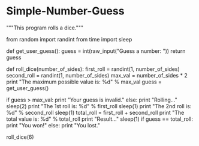 # Simple-Number-Guess

"""This program rolls a dice."""

from random import randint
from time import sleep 

def get_user_guess():
  guess = int(raw_input("Guess a number: "))
  return guess

def roll_dice(number_of_sides):
  first_roll = randint(1, number_of_sides)
  second_roll = randint(1, number_of_sides)
  max_val = number_of_sides * 2
  print "The maximum possible value is: %d" % max_val
  guess = get_user_guess()
  
  if guess > max_val:
    print "Your guess is invalid."
  else: 
    print "Rolling..."
    sleep(2)
    print "The 1st roll is: %d" % first_roll
    sleep(1) 
    print "The 2nd roll is: %d" % second_roll
    sleep(1)
    total_roll = first_roll + second_roll
    print "The total value is: %d" % total_roll
    print "Result..."
    sleep(1)
    if guess == total_roll:
      print "You won!"
    else:
      print "You lost."
        
roll_dice(6)
